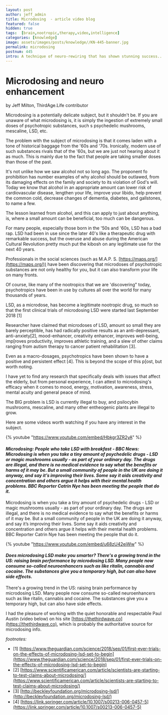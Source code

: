 ```yaml
---
layout: post
author: jeff_admin
title: Microdosing  - article video blog
featured: false
hidden: true
tags:  [brain,nootropic,therapy,video,intelligence]
categories: [knowledge]
image: assets/images/posts/knowledge//KN-445-banner.jpg
permalink: microdosing
postnum: 445
intro: A technique of neuro-rewiring that has shown stunning success..
---
```

# Microdosing and neuro enhancement
by Jeff Milton, ThirdAge.Life contributor

Microdosing is a potentially delicate subject, but it shouldn't be.  If you are unaware of what microdosing is, it is simply the ingestion of extremely small doses of psychotropic substances, such s psychedelic mushrooms, mescaline, LSD, etc.

The problem with the subject of microdosing is that it comes laden with a tone of historical baggage from the '60s and '70s.  Ironically, modern use of such substances rivals that of the '60s, but we are just not hearing about it as much.  This is mainly due to the fact that people are taking smaller doses than those of the past.

It's not unlike how we saw alcohol not so long ago.  The proponent fo prohibition has number examples of why alcohol should be outlawed, from its damaging effects on the family and society to its violation of God's will.  Today we know that alcohol in an appropriate amount can lower risk of cardiovascular disease, lengthen your life, improve your libido, help prevent the common cold, decrease changes of dementia, diabetes, and gallstones, to name a few.  

The lesson learned from alcohol, and this can apply to just about anything, is, where a small amount can be beneficial, too much can be dangerous.

For many people, especially those born in the '50s and '60s, LSD has a bad rap.  LSD had been in use since  the later 40's like a therapeutic drug with remarkable success, but the overuse and abuse during the American Cultural Revolution pretty much put the kibosh on any legitimate use for the next 40 years.

Professionals in the social sciences (such as M.A.P. S. [https://maps.org/](https://maps.org/)) have been discovering that microdoses of psychotropic substances are not only healthy for you, but it can also transform your life on many fronts.  

Of course, like many of the nootropics that we are 'discovering" today, psychotropics have been in use by cultures all over the world for many thousands of years.  

LSD, as a microdose, has become a legitimate nootropic drug, so much so that the first clinical trials of microdosing LSD were started last September 2018 [1]

Researcher have claimed that microdoses of LSD, amount so small they are barely perceptible, has had radically positive results as an anti-depressant, anti-anxiety[2], mood-enhancer, creativity enhancer, improves well-being, imp[roves productivity, improves athletic training, and a slew of other claims ranging from autism therapy to cancer patient rehabilitation  [3].  

Even as a macro-dosages, psychotropics have been shown to have a positive and persistent effect [4].  This is beyond the scope of this p[ost, but worth noting.

I have yet to find any research that specifically deals with issues that affect the elderly, but from personal experience, I can attest to microdosing's efficacy when it comes to mood, energy, motivation, awareness, stress, mental acuity and general peace of mind.

The BIG problem is LSD is currently illegal to buy, and psilocybin mushrooms, mescaline, and many other entheogenic plants are illegal to grow.  

Here are some videos worth watching if you have any interest in the subject.

{% youtube "https://www.youtube.com/embed/Hbkgr3ZR2yA" %}

#### _Microdosing: People who take LSD with breakfast - BBC News: Microdosing is when you take a tiny amount of psychedelic drugs - LSD or magic mushrooms usually - as part of your ordinary day. The drugs are illegal, and there is no medical evidence to say what the benefits or harms of it may be. But a small community of people in the UK are doing it anyway, and say it’s improving their lives. Some say it aids creativity and concentration and others argue it helps with their mental health problems. BBC Reporter Catrin Nye has been meeting the people that do it._

Microdosing is when you take a tiny amount of psychedelic drugs - LSD or magic mushrooms usually - as part of your ordinary day. The drugs are illegal, and there is no medical evidence to say what the benefits or harms of it may be. But a small community of people in the UK are doing it anyway, and say it’s improving their lives. Some say it aids creativity and concentration and others argue it helps with their mental health problems. BBC Reporter Catrin Nye has been meeting the people that do it.

{% youtube "https://www.youtube.com/embed/u68zU42ejWw" %}

#### _Does microdosing LSD make you smarter? There's a growing trend in the US: raising brain performance by microdosing LSD. Many people now consume so-called neuroenhancers such as like ritalin, cannabis and cocaine. The substances give you a temporary high, but can also have side effects._

There's a growing trend in the US: raising brain performance by microdosing LSD. Many people now consume so-called neuroenhancers such as like ritalin, cannabis and cocaine. The substances give you a temporary high, but can also have side effects.

I had the pleasure of working with the quiet honorable and respectable Paul Austin (video below) on his site [https://thethirdwave.co](https://thethirdwave.co), which is probably the authoritative source for microdosing info.

_footnotes:_

* [1] [https://www.theguardian.com/science/2018/sep/01/first-ever-trials-on-the-effects-of-microdosing-lsd-set-to-begin](https://www.theguardian.com/science/2018/sep/01/first-ever-trials-on-the-effects-of-microdosing-lsd-set-to-begin)
* [2] [https://www.scientificamerican.com/article/scientists-are-starting-to-test-claims-about-microdosing/](https://www.scientificamerican.com/article/scientists-are-starting-to-test-claims-about-microdosing/)
* [3] [http://beckleyfoundation.org/microdosing-lsd/](http://beckleyfoundation.org/microdosing-lsd/)
* [4] [https://link.springer.com/article/10.1007/s00213-006-0457-5](https://link.springer.com/article/10.1007/s00213-006-0457-5)
